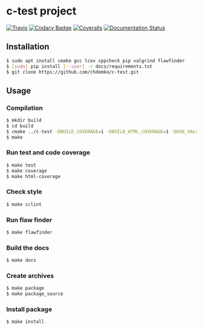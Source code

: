 c-test project
==============

[![Travis](https://img.shields.io/travis/chdemko/c-test.svg)](http://travis-ci.org/chdemko/c-test)
[![Codacy Badge](https://img.shields.io/codacy/grade/8cd40a98b85f4d4bbea18469cd062bb7.svg)](https://www.codacy.com/app/chdemko/c-test)
[![Coveralls](https://img.shields.io/coveralls/chdemko/c-test.svg)](https://coveralls.io/r/chdemko/c-test?branch=master)
[![Documentation Status](https://img.shields.io/readthedocs/c-test.svg)](http://c-test.readthedocs.io/en/latest/?badge=latest)

Installation
------------

~~~bash
$ sudo apt install cmake gcc lcov cppcheck pip valgrind flawfinder
$ [sudo] pip install [--user] -r docs/requirements.txt
$ git clone https://github.com/chdemko/c-test.git
~~~

Usage
-----

### Compilation

~~~bash
$ mkdir build
$ cd build
$ cmake ../c-test -DBUILD_COVERAGE=1 -DBUILD_HTML_COVERAGE=1 -DUSE_VALGRIND=1 -DRUN_CPPCHECK=1
$ make
~~~

### Run test and code coverage

~~~bash
$ make test
$ make coverage
$ make html-coverage
~~~

### Check style

~~~bash
$ make cclint
~~~

### Run flaw finder

~~~bash
$ make flawfinder
~~~

### Build the docs

~~~bash
$ make docs
~~~

### Create archives

~~~bash
$ make package
$ make package_source
~~~

### Install package

~~~bash
$ make install
~~~

